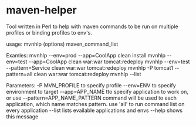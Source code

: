 maven-helper
============

Tool written in Perl to help with maven commands to be run on multiple profiles or binding profiles to env's.

usage: mvnhlp (options) maven_command_list

Examles:
         mvnhlp --env=prod --app=CoolApp clean install
         mvnhlp --env=test --app=CoolApp clean war:war tomcat:redeploy
         mvnhlp --env=test --pattern=Service clean war:war tomcat:redeploy
         mvnhlp -P tomcat1 --pattern=all clean war:war tomcat:redeploy
         mvnhlp --list


Parameters:
        -P MVN_PROFILE to specify profile
        --env=ENV to specify environment to target
        --app=APP_NAME tto specify application to work on, or use
        --pattern=APP_NAME_PATTERN command will be used to each application, which name matches pattern. use 'all' to run command list on every application
        --list lists evailable applications and envs
        --help shows this message
